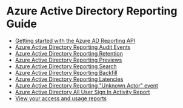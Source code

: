<properties
   pageTitle="Azure Active Directory Reporting Guide | Windows Azure"
   description="A guide containing all Azure Active Directory Reporting articles"
   services="active-directory"
   documentationCenter=""
   authors="kenhoff"
   manager="mbaldwin"
   editor=""/>

<tags
	ms.service="active-directory"
	ms.date="12/07/2015"
	wacn.date=""/>


# Azure Active Directory Reporting Guide

 - [Getting started with the Azure AD Reporting API](/documentation/articles/active-directory-reporting-api-getting-started)
 - [Azure Active Directory Reporting Audit Events](/documentation/articles/active-directory-reporting-audit-events)
 - [Azure Active Directory Reporting Retention](/documentation/articles/active-directory-reporting-retention)
 - [Azure Active Directory Reporting Previews](/documentation/articles/active-directory-reporting-previews)
 - [Azure Active Directory Reporting Search](/documentation/articles/active-directory-reporting-search)
 - [Azure Active Directory Reporting Backfill](/documentation/articles/active-directory-reporting-backfill)
 - [Azure Active Directory Reporting Latencies](/documentation/articles/active-directory-reporting-latencies)
 - [Azure Active Directory Reporting "Unknown Actor" event](/documentation/articles/active-directory-reporting-unknown-actor)
 - [Azure Active Directory All User Sign In Activity Report](/documentation/articles/active-directory-reporting-all-user-sign-in-activity-report)
 - [View your access and usage reports](/documentation/articles/active-directory-view-access-usage-reports)
